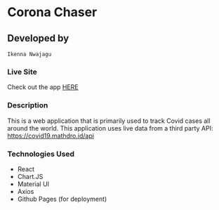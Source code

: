 # Corona Chaser


## Developed by
``
Ikenna Nwajagu
``


### Live Site 

Check out the app <a href='https://sochikenny.github.io/corona-chaser/'> HERE </a>


### Description

This is a web application that is primarily used to track Covid cases all around the world. This application uses live data from a third party API: https://covid19.mathdro.id/api 


### Technologies Used

- React
- Chart.JS
- Material UI
- Axios
- Github Pages (for deployment)
